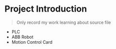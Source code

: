 #  Project Introduction
> Only record my work learning about source file
- PLC
- ABB Robot
- Motion Control Card
